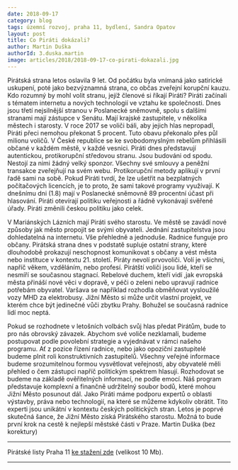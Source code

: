 ```yaml
---
date: 2018-09-17
category: blog
tags: územní rozvoj, praha 11, bydlení, Sandra Opatov
layout: post
title: Co Piráti dokázali?
author: Martin Duška
authorId: 3.duska.martin
image: articles/2018/2018-09-17-co-pirati-dokazali.jpg
---
```


Pirátská strana letos oslavila 9 let. Od počátku byla vnímaná jako satirické uskupení, poté jako bezvýznamná strana, co občas zveřejní korupční kauzu.  Kdo rozumný by mohl volit stranu, jejíž členové si říkají Piráti? Piráti začínali s tématem internetu a nových technologií ve vztahu ke společnosti. Dnes jsou třetí nejsilnější stranou v Poslanecké sněmovně, spolu s dalšími stranami mají zástupce v Senátu.  Mají krajské zastupitele, v několika městech i starosty.  V roce 2017 se voliči báli, aby jejich hlas nepropadl, Piráti přeci nemohou překonat 5 procent. Tuto obavu překonalo přes půl milionu voličů.  V České republice se ke svobodomyslným rebelům přihlásili občané v každém městě, v každé vesnici.  Piráti dnes představují autentickou, protikorupční středovou stranu.  Jsou budováni od spodu. Nestojí za nimi žádný velký sponzor. Všechny své smlouvy a peněžní transakce zveřejňují na svém webu. Protikorupční metody aplikují v první řadě sami na sobě. Pokud Piráti tvrdí, že lze ušetřit na bezplatných počítačových licencích, je to proto, že sami takové programy využívají. K dnešnímu dni (1.8) mají v Poslanecké sněmovně 89 procentní účast při hlasování.  Piráti otevírají politiku veřejnosti a řádně vykonávají svěřené úřady. Piráti změnili českou politiku jako celek.

V Mariánských Lázních mají Piráti svého starostu.  Ve městě se zavádí nové způsoby jak město propojit se svými obyvateli.   Jednání zastupitelstva jsou dohledatelná na internetu. Vše přehledně a jednoduše.  Radnice funguje pro občany.  Pirátská strana dnes v podstatě supluje ostatní strany, které dlouhodobě prokazují neschopnost komunikovat s občany a vést města nebo instituce v kontextu 21. století.  Piráty nevolí prvovoliči. Volí je všichni, napříč věkem, vzděláním, nebo profesí.  Pirátští voliči jsou lidé, kteří se nesmíří se současnou stagnací. Rebelové duchem, kteří vidí ,jak evropská města přináší nové věci v dopravě, v péči o zeleni nebo upravují radnice potřebám obyvatel.  Varšava se například rozhodla obměňovat vysloužilé vozy MHD za elektrobusy. Jižní Město si může určit vlastní projekt, ve kterém chce být jedinečné vůči zbytku Prahy. Bohužel se současná radnice lidí moc neptá. 

Pokud se rozhodnete v letošních volbách svůj hlas předat Pirátům, bude to pro nás obrovský závazek. Abychom své voliče nezklamali, budeme postupovat podle povolební strategie a vyjednávat v rámci našeho programu.  Ať z pozice řízení radnice, nebo jako opoziční zastupitelé budeme plnit roli konstruktivních zastupitelů.  Všechny veřejné informace budeme srozumitelnou formou vysvětlovat veřejnosti, aby obyvatelé měli přehled  o čem zástupci  napříč politickým spektrem hlasují. Rozhodovat se budeme na základě ověřitelných informací, ne podle emocí.   Náš program představuje komplexní a finančně udržitelný soubor bodů, které mohou Jižní Město posunout dál.  Jako Piráti máme podporu expertů o oblasti výstavby, práva nebo technologií, na které se můžeme kdykoliv obrátit. Tito experti jsou unikátní v kontextu českých politických stran.  Letos je poprvé skutečná šance, že Jižní Město získá Pirátského starostu.  Možná to bude první krok na cestě k nejlepší městské části v Praze.
Martin Duška (bez korektury)



---

Pirátské listy Praha 11 [ke stažení zde](/assets/pdf/2018-07-10-praha-11.pdf) (velikost 10 Mb).

- - -
